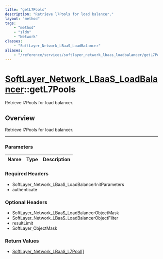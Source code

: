 ```yaml
---
title: "getL7Pools"
description: "Retrieve l7Pools for load balancer."
layout: "method"
tags:
    - "method"
    - "sldn"
    - "Network"
classes:
    - "SoftLayer_Network_LBaaS_LoadBalancer"
aliases:
    - "/reference/services/softlayer_network_lbaas_loadbalancer/getL7Pools"
---
```

# [SoftLayer_Network_LBaaS_LoadBalancer](/reference/services/SoftLayer_Network_LBaaS_LoadBalancer)::getL7Pools


Retrieve l7Pools for load balancer.


## Overview 
Retrieve l7Pools for load balancer.

-----

### Parameters 
|Name | Type | Description |
| --- | --- | --- |


### Required Headers
* SoftLayer_Network_LBaaS_LoadBalancerInitParameters
* authenticate


### Optional Headers
* SoftLayer_Network_LBaaS_LoadBalancerObjectMask
* SoftLayer_Network_LBaaS_LoadBalancerObjectFilter
* resultLimit
* SoftLayer_ObjectMask

### Return Values
* <a href='/reference/datatypes/SoftLayer_Network_LBaaS_L7Pool'>SoftLayer_Network_LBaaS_L7Pool[] </a>




